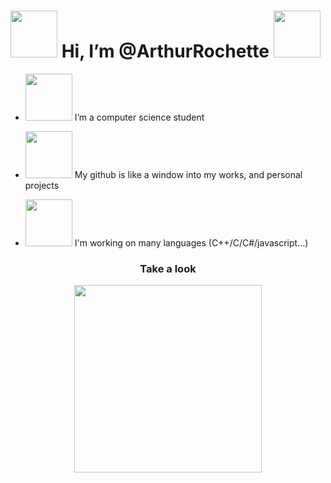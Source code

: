 
<h1><img src="https://media.giphy.com/media/s5Dfh2qYFurjT5InoM/giphy.gif" width=75> Hi, I’m @ArthurRochette <img src="https://media.giphy.com/media/s5Dfh2qYFurjT5InoM/giphy.gif" width=75> </h1>

- <img src="https://media.giphy.com/media/h4TP7zsNRxcXVG9L7T/giphy.gif" width=75> I’m a computer science student 

- <img src="https://media.giphy.com/media/Ve6R6LHgc2RvzRwvV1/giphy.gif" width=75> My github is like a window into my works, and personal projects

- <img src="https://media.giphy.com/media/ZEUODEtQiUZWGg6IHR/giphy.gif" width=75> I'm working on many languages (C++/C/C#/javascript...)

<div align="center">
<h3>Take a look</h3>             
  <p >
    <img src="https://media.giphy.com/media/UXGSeWDVwv1ug/giphy.gif" width=300>
  </p>
</div>
